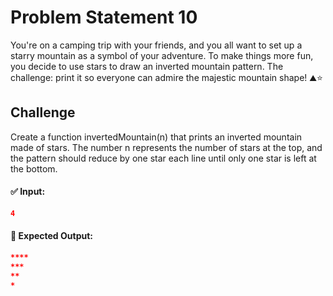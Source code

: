 # Problem Statement 10

You're on a camping trip with your friends, and you all want to set up a starry mountain as a symbol of your adventure. To make things more fun, you decide to use stars to draw an inverted mountain pattern. The challenge: print it so everyone can admire the majestic mountain shape! ⛰️⭐

## Challenge

Create a function invertedMountain(n) that prints an inverted mountain made of stars. The number n represents the number of stars at the top, and the pattern should reduce by one star each line until only one star is left at the bottom.

#### ✅ Input:

```json
4
```

#### 🎯 Expected Output:

```json
****
***
**
*
```
